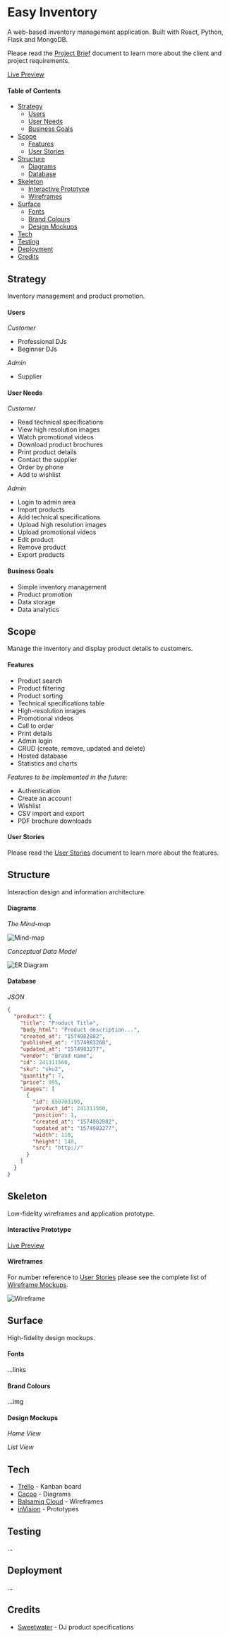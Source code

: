 # Easy Inventory

A web-based inventory management application. Built with React, Python, Flask and MongoDB.

Please read the [Project Brief](ux/Project_Brief.md) document to learn more about the client and project requirements.

[Live Preview](https://#)

#### Table of Contents
- [Strategy](#strategy)
  - [Users](#users)
  - [User Needs](#user-needs)
  - [Business Goals](#business-goals)
- [Scope](#scope)
  - [Features](#features)
  - [User Stories](#user-stories)
- [Structure](#structure)
  - [Diagrams](#diagrams)
  - [Database](#database)
- [Skeleton](#skeleton)
  - [Interactive Prototype](#interactive-prototype)
  - [Wireframes](#wireframes)
- [Surface](#surface)
  - [Fonts](#fonts)
  - [Brand Colours](#brand-colours)
  - [Design Mockups](#design-mockups)
- [Tech](#tech)
- [Testing](#testing)
- [Deployment](#deployment)
- [Credits](#credits)

## Strategy

Inventory management and product promotion.

#### Users

*Customer*

- Professional DJs
- Beginner DJs

*Admin*

- Supplier

#### User Needs

*Customer*

* Read technical specifications
* View high resolution images
* Watch promotional videos
* Download product brochures
* Print product details
* Contact the supplier
* Order by phone
* Add to wishlist

*Admin*

* Login to admin area
* Import products
* Add technical specifications
* Upload high resolution images
* Upload promotional videos
* Edit product
* Remove product
* Export products

#### Business Goals

* Simple inventory management
* Product promotion
* Data storage
* Data analytics

## Scope

Manage the inventory and display product details to customers.

#### Features

* Product search
* Product filtering
* Product sorting
* Technical specifications table
* High-resolution images
* Promotional videos
* Call to order
* Print details
* Admin login
* CRUD (create, remove, updated and delete)
* Hosted database
* Statistics and charts

*Features to be implemented in the future:*

- Authentication
- Create an account
- Wishlist
- CSV import and export
- PDF brochure downloads

#### User Stories

Please read the [User Stories](ux/User_Stories.md) document to learn more about the features.

## Structure

Interaction design and information architecture.

#### Diagrams

*The Mind-map*

![Mind-map](ux/wireframes/mockups/Mind-map.png)

*Conceptual Data Model*

![ER Diagram](ux/diagrams/Conceptual_ER_Diagram.png)

#### Database

*JSON*

```json
{
  "product": {
    "title": "Product Title",
    "body_html": "Product description...",
    "created_at": "1574982882",
    "published_at": "1574983268",
    "updated_at": "1574983277",
    "vendor": "Brand name",
    "id": 241311560,
    "sku": "sku2",
    "quantity": 7,
    "price": 995,
    "images": [
      {
        "id": 850703190,
        "product_id": 241311560,
        "position": 1,
        "created_at": "1574982882",
        "updated_at": "1574983277",
        "width": 110,
        "height": 140,
        "src": "http://"
      }
    ]
  }
}

```

## Skeleton

Low-fidelity wireframes and application prototype.

#### Interactive Prototype

[Live Preview](https://invis.io/Y8VV7RQPVUF)

#### Wireframes

For number reference to [User Stories](ux/User_Stories.md) please see the complete list of [Wireframe Mockups](ux/wireframes/Main.md).

![Wireframe](ux/wireframes/mockups/All.png "Wireframe")

## Surface

High-fidelity design mockups.

#### Fonts

...links

#### Brand Colours

...img

#### Design Mockups

*Home View*

*List View*

## Tech

- [Trello](https://trello.com/) - Kanban board
- [Cacoo](https://cacoo.com/) - Diagrams
- [Balsamiq Cloud](https://balsamiq.cloud/) - Wireframes
- [inVision](https://www.invisionapp.com/) - Prototypes

## Testing

...

## Deployment

...

## Credits

- [Sweetwater](https://www.sweetwater.com/) - DJ product specifications


